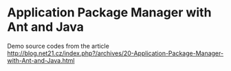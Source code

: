 Application Package Manager with Ant and Java
======

Demo source codes from the article http://blog.net21.cz/index.php?/archives/20-Application-Package-Manager-with-Ant-and-Java.html
